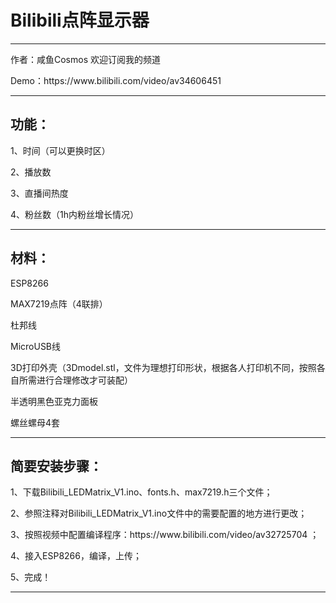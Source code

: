 <h1>Bilibili点阵显示器</h1>
<hr>
<p>作者：咸鱼Cosmos 欢迎订阅我的频道</p>
<p>Demo：https://www.bilibili.com/video/av34606451  </p>
<hr>
<h2>功能： </h2> 
<p>1、时间（可以更换时区）</p>
<p>2、播放数  </p>
<p>3、直播间热度  </p>
<p>4、粉丝数（1h内粉丝增长情况）  </p>
<hr>
<h2>材料：  </h2> 
<p>ESP8266  </p>
<p>MAX7219点阵（4联排）  </p>
<p>杜邦线  </p>
<p>MicroUSB线  </p>
<p>3D打印外壳（3Dmodel.stl，文件为理想打印形状，根据各人打印机不同，按照各自所需进行合理修改才可装配）  </p>
<p>半透明黑色亚克力面板  </p>
<p>螺丝螺母4套  </p>
<hr>
<h2>简要安装步骤：  </h2> 
<p>1、下载Bilibili_LEDMatrix_V1.ino、fonts.h、max7219.h三个文件；  </p>
<p>2、参照注释对Bilibili_LEDMatrix_V1.ino文件中的需要配置的地方进行更改；  </p>
<p>3、按照视频中配置编译程序：https://www.bilibili.com/video/av32725704  ；  </p>
<p>4、接入ESP8266，编译，上传；  </p>
<p>5、完成！  </p>
<hr>
